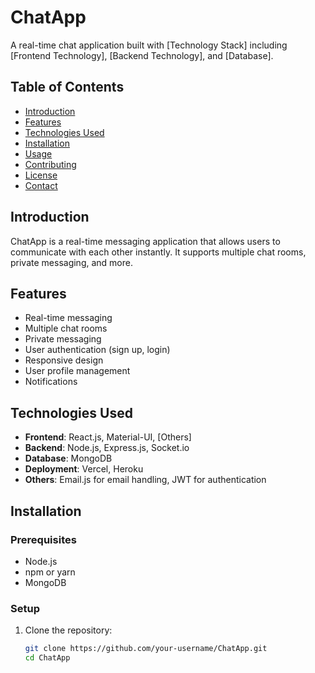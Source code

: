 # ChatApp

A real-time chat application built with [Technology Stack] including [Frontend Technology], [Backend Technology], and [Database].

## Table of Contents

- [Introduction](#introduction)
- [Features](#features)
- [Technologies Used](#technologies-used)
- [Installation](#installation)
- [Usage](#usage)
- [Contributing](#contributing)
- [License](#license)
- [Contact](#contact)

## Introduction

ChatApp is a real-time messaging application that allows users to communicate with each other instantly. It supports multiple chat rooms, private messaging, and more.

## Features

- Real-time messaging
- Multiple chat rooms
- Private messaging
- User authentication (sign up, login)
- Responsive design
- User profile management
- Notifications

## Technologies Used

- **Frontend**: React.js, Material-UI, [Others]
- **Backend**: Node.js, Express.js, Socket.io
- **Database**: MongoDB
- **Deployment**: Vercel, Heroku
- **Others**: Email.js for email handling, JWT for authentication

## Installation

### Prerequisites

- Node.js
- npm or yarn
- MongoDB

### Setup

1. Clone the repository:
   ```bash
   git clone https://github.com/your-username/ChatApp.git
   cd ChatApp
